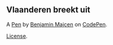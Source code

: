 Vlaanderen breekt uit
---------------------


A [Pen](https://codepen.io/Benjamin-Majcen/pen/RweebNX) by [Benjamin Majcen](https://codepen.io/Benjamin-Majcen) on [CodePen](https://codepen.io).

[License](https://codepen.io/license/pen/RweebNX).